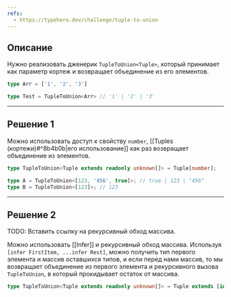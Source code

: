 ```yaml
---
refs:
  - https://typehero.dev/challenge/tuple-to-union
---
```

## Описание

Нужно реализовать дженерик `TupleToUnion<Tuple>`, который принимает как параметр кортеж и возвращает объединение из его элементов.


```ts
type Arr = ['1', '2', '3']

type Test = TupleToUnion<Arr> // '1' | '2' | '3'
```
 ---
## Решение 1

Можно использовать доступ к свойству `number`, [[Tuples (кортежи)#^8b4b0b|его использование]] как раз возвращает объединение из элементов.

```ts
type TupleToUnion<Tuple extends readonly unknown[]> = Tuple[number];

type A = TupleToUnion<[123, '456', true]>; // true | 123 | "456"
type B = TupleToUnion<[123]>; // 123
```

---
## Решение 2

TODO: Вставить ссылку на рекурсивный обход массива.

Можно использовать [[Infer]] и рекурсивный обход массива. Используя `[infer FirstItem, ...infer Rest]`, можно получить тип первого элемента и массив оставшихся типов, и если перед нами массив, то мы возвращает объединение из первого элемента и рекурсивного вызова `TupleToUnion`, в который прокидывает остаток от массива.

```ts
type TupleToUnion<Tuple extends readonly unknown[]> = Tuple extends [infer FirstItem, ...infer Rest] ? FirstItem | TupleToUnion<Rest> : never;
```